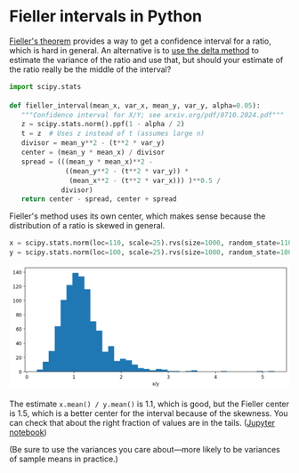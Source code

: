 # Fieller intervals in Python

[Fieller's theorem][] provides a way to get a confidence interval for
a ratio, which is hard in general. An alternative is to
[use the delta method][] to estimate the variance of the ratio and use
that, but should your estimate of the ratio really be the middle of
the interval?

[Fieller's theorem]: https://en.wikipedia.org/wiki/Fieller%27s_theorem
[use the delta method]: /20211230-getting_var_ratio_can_be_hard/ "Getting var(X/Y) can be hard"


```python
import scipy.stats

def fieller_interval(mean_x, var_x, mean_y, var_y, alpha=0.05):
   """Confidence interval for X/Y; see arxiv.org/pdf/0710.2024.pdf"""
   z = scipy.stats.norm().ppf(1 - alpha / 2)
   t = z  # Uses z instead of t (assumes large n)
   divisor = mean_y**2 - (t**2 * var_y)
   center = (mean_y * mean_x) / divisor
   spread = (((mean_y * mean_x)**2 -
              ((mean_y**2 - (t**2 * var_y)) *
               (mean_x**2 - (t**2 * var_x))) )**0.5 /
             divisor)
   return center - spread, center + spread
```


Fieller's method uses its own center, which makes sense because the
distribution of a ratio is skewed in general.


```python
x = scipy.stats.norm(loc=110, scale=25).rvs(size=1000, random_state=110)
y = scipy.stats.norm(loc=100, scale=25).rvs(size=1000, random_state=100)
```

<!--
import matplotlib.pyplot as plt

plt.figure(figsize=(10, 4))
plt.hist(x/y, bins=40)
plt.xlabel('x/y')
plt.show()
-->

![histogram](hist.png)


The estimate `x.mean() / y.mean()` is 1.1, which is good, but the
Fieller center is 1.5, which is a better center for the interval
because of the skewness. You can check that about the right fraction
of values are in the tails. ([Jupyter notebook][])

[Jupyter notebook]: https://github.com/ajschumacher/ajschumacher.github.io/blob/master/20230603-fieller_intervals_in_python/fieller.ipynb


(Be sure to use the variances you care about—more likely to be
variances of sample means in practice.)
